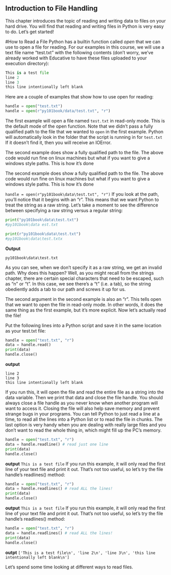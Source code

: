 ## Introduction to File Handling
This chapter introduces the topic of reading and writing data to files on your hard drive. You will find that reading and writing files in Python is very easy to do. Let’s get started!

#How to Read a File
Python has a builtin function called *open* that we can use to open a file for reading. For our examples in this course, we will use a text file name “test.txt” with the following contents (don’t worry, we’ve already worked with Educative to have these files uploaded to your execution directory):
```python
This is a test file
line 2
line 3
this line intentionally left blank
```
Here are a couple of examples that show how to use open for reading:
```python
handle = open("test.txt")
handle = open(r"py101book/data/test.txt", "r")
```
The first example will open a file named ``test.txt`` in read-only mode. This is the default mode of the open function. Note that we didn’t pass a fully qualified path to the file that we wanted to ``open`` in the first example. Python will automatically look in the folder that the script is running in for ```test.txt```
If it doesn’t find it, then you will receive an IOError.

The second example does show a fully qualified path to the file. The above code would run fine on linux machines but what if you want to give a windows style paths. This is how it’s done

The second example does show a fully qualified path to the file. The above code would run fine on linux machines but what if you want to give a windows style paths. This is how it’s done

```handle = open(r"py101book\data\test.txt", "r")```
If you look at the path, you’ll notice that it begins with an “r”. This means that we want Python to treat the string as a raw string. Let’s take a moment to see the difference between specifying a raw string versus a regular string:
```python
print("py101book\data\test.txt")
#py101book\data	est.txt

print(r"py101book\data\test.txt")
#py101book\data\test.txtx
```
**Output**
```py101book\data	est.txt
py101book\data\test.txt
```
As you can see, when we don’t specify it as a raw string, we get an invalid path. Why does this happen? Well, as you might recall from the strings chapter, there are certain special characters that need to be escaped, such as “n” or “t”. In this case, we see there’s a “t” (i.e. a tab), so the string obediently adds a tab to our path and screws it up for us.

The second argument in the second example is also an “r”. This tells open that we want to open the file in read-only mode. In other words, it does the same thing as the first example, but it’s more explicit. Now let’s actually read the file!

Put the following lines into a Python script and save it in the same location as your test.txt file:

```python
handle = open("test.txt", "r")
data = handle.read()
print(data)
handle.close()
```
**output**
```is a test file
line 2
line 3
this line intentionally left blank
```

If you run this, it will open the file and read the entire file as a string into the data variable. Then we print that data and close the file handle. You should always close a file handle as you never know when another program will want to access it. Closing the file will also help save memory and prevent strange bugs in your programs. You can tell Python to just read a line at a time, to read all the lines into a Python list or to read the file in chunks. The last option is very handy when you are dealing with really large files and you don’t want to read the whole thing in, which might fill up the PC’s memory.
```python
handle = open("test.txt", "r")
data = handle.readline() # read just one line
print(data)
handle.close()
```
**output**
```This is a test file```
If you run this example, it will only read the first line of your text file and print it out. That’s not too useful, so let’s try the file handle’s readlines() method:
```python
handle = open("test.txt", "r")
data = handle.readlines() # read ALL the lines!
print(data)
handle.close()
```
**output**
```This is a test file```
If you run this example, it will only read the first line of your text file and print it out. That’s not too useful, so let’s try the file handle’s readlines() method:
```python
handle = open("test.txt", "r")
data = handle.readlines() # read ALL the lines!
print(data)
handle.close()
```
**outpt**
```['This is a test file\n', 'line 2\n', 'line 3\n', 'this line intentionally left blank\n']```





Let’s spend some time looking at different ways to read files.




